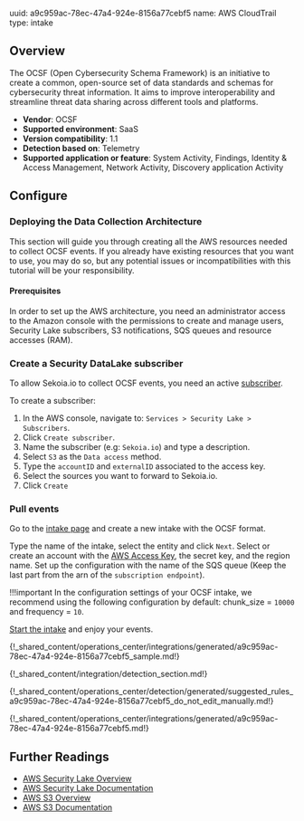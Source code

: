 uuid: a9c959ac-78ec-47a4-924e-8156a77cebf5
name: AWS CloudTrail
type: intake

## Overview

The OCSF (Open Cybersecurity Schema Framework) is an initiative to create a common, open-source set of data standards and schemas for cybersecurity threat information. It aims to improve interoperability and streamline threat data sharing across different tools and platforms.

- **Vendor**: OCSF
- **Supported environment**: SaaS
- **Version compatibility**: 1.1
- **Detection based on**: Telemetry
- **Supported application or feature**: System Activity, Findings, Identity & Access Management, Network Activity, Discovery application Activity


## Configure

### Deploying the Data Collection Architecture

This section will guide you through creating all the AWS resources needed to collect OCSF events. If you already have existing resources that you want to use, you may do so, but any potential issues or incompatibilities with this tutorial will be your responsibility.

#### Prerequisites

In order to set up the AWS architecture, you need an administrator access to the Amazon console with the permissions to create and manage users, Security Lake subscribers, S3 notifications, SQS queues and resource accesses (RAM).

### Create a Security DataLake subscriber

To allow Sekoia.io to collect OCSF events, you need an active [subscriber](https://docs.aws.amazon.com/security-lake/latest/userguide/subscriber-data-access.html).

To create a subscriber:

1. In the AWS console, navigate to: `Services > Security Lake > Subscribers`.
2. Click `Create subscriber`.
3. Name the subscriber (e.g: `Sekoia.io`) and type a description.
4. Select `S3` as the `Data access` method.
5. Type the `accountID` and `externalID` associated to the access key.
6. Select the sources you want to forward to Sekoia.io.
7. Click `Create`

### Pull events

Go to the [intake page](https://app.sekoia.io/intakes/new) and create a new intake with the OCSF format.

Type the name of the intake, select the entity and click `Next`.
Select or create an account with the [AWS Access Key](https://docs.aws.amazon.com/IAM/latest/UserGuide/id_credentials_access-keys.html), the secret key, and the region name. Set up the configuration with the name of the SQS queue (Keep the last part from the arn of the `subscription endpoint`).

!!!important
    In the configuration settings of your OCSF intake, we recommend using the following configuration by default: chunk_size = `10000` and frequency = `10`.

[Start the intake](https://docs.sekoia.io/xdr/features/collect/intakes/#startstop-a-pull-intake) and enjoy your events.

{!_shared_content/operations_center/integrations/generated/a9c959ac-78ec-47a4-924e-8156a77cebf5_sample.md!}

{!_shared_content/integration/detection_section.md!}

{!_shared_content/operations_center/detection/generated/suggested_rules_a9c959ac-78ec-47a4-924e-8156a77cebf5_do_not_edit_manually.md!}

{!_shared_content/operations_center/integrations/generated/a9c959ac-78ec-47a4-924e-8156a77cebf5.md!}

## Further Readings

- [AWS Security Lake Overview](https://aws.amazon.com/security-lake/)
- [AWS Security Lake Documentation](https://docs.aws.amazon.com/security-lake/latest/userguide/what-is-security-lake.html)
- [AWS S3 Overview](https://aws.amazon.com/s3/)
- [AWS S3 Documentation](https://docs.aws.amazon.com/AmazonS3/latest/userguide/Welcome.html)
